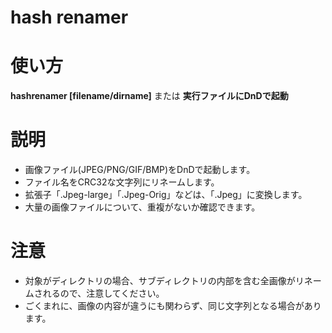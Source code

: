 # hash renamer

# 使い方

**hashrenamer [filename/dirname]**
または
**実行ファイルにDnDで起動**

# 説明

* 画像ファイル(JPEG/PNG/GIF/BMP)をDnDで起動します。
* ファイル名をCRC32な文字列にリネームします。
* 拡張子「.Jpeg-large」「.Jpeg-Orig」などは、「.Jpeg」に変換します。
* 大量の画像ファイルについて、重複がないか確認できます。

# 注意

* 対象がディレクトリの場合、サブディレクトリの内部を含む全画像がリネームされるので、注意してください。
* ごくまれに、画像の内容が違うにも関わらず、同じ文字列となる場合があります。
